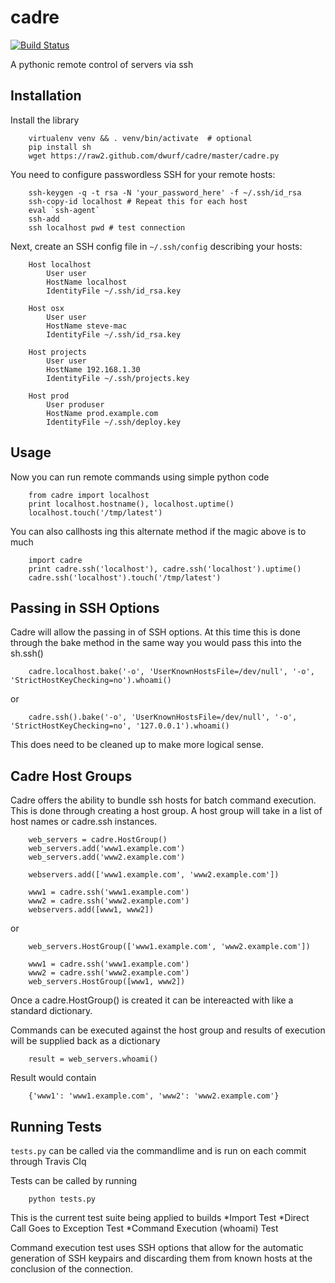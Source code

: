 cadre
=====

[![Build Status](https://travis-ci.org/puredistortion/cadre.png?branch=master)](https://travis-ci.org/puredistortion/cadre)

A pythonic remote control of servers via ssh

Installation
------------

Install the library

        virtualenv venv && . venv/bin/activate  # optional
        pip install sh
        wget https://raw2.github.com/dwurf/cadre/master/cadre.py


You need to configure passwordless SSH for your remote hosts:

        ssh-keygen -q -t rsa -N 'your_password_here' -f ~/.ssh/id_rsa
        ssh-copy-id localhost # Repeat this for each host
        eval `ssh-agent`
        ssh-add
        ssh localhost pwd # test connection

Next, create an SSH config file in `~/.ssh/config` describing your hosts:

        Host localhost
            User user
            HostName localhost
            IdentityFile ~/.ssh/id_rsa.key

        Host osx
            User user
            HostName steve-mac
            IdentityFile ~/.ssh/id_rsa.key

        Host projects
            User user
            HostName 192.168.1.30
            IdentityFile ~/.ssh/projects.key

        Host prod
            User produser
            HostName prod.example.com
            IdentityFile ~/.ssh/deploy.key

Usage
-----

Now you can run remote commands using simple python code

        from cadre import localhost
        print localhost.hostname(), localhost.uptime()
        localhost.touch('/tmp/latest')

You can also callhosts ing this alternate method if the magic above is to much

        import cadre
        print cadre.ssh('localhost'), cadre.ssh('localhost').uptime()
        cadre.ssh('localhost').touch('/tmp/latest')


Passing in SSH Options
----------------------
Cadre will allow the passing in of SSH options. At this time this is done through the bake method in the same way you would pass this into the sh.ssh()

        cadre.localhost.bake('-o', 'UserKnownHostsFile=/dev/null', '-o',  'StrictHostKeyChecking=no').whoami()

or 

        cadre.ssh().bake('-o', 'UserKnownHostsFile=/dev/null', '-o',  'StrictHostKeyChecking=no', '127.0.0.1').whoami()

This does need to be cleaned up to make more logical sense.  

Cadre Host Groups
-----------------
Cadre offers the ability to bundle ssh hosts for batch command execution. This is done through creating a host group. A host group will take in a list of host names or cadre.ssh instances.

        web_servers = cadre.HostGroup()
        web_servers.add('www1.example.com')
        web_servers.add('www2.example.com')

        webservers.add(['www1.example.com', 'www2.example.com'])

        www1 = cadre.ssh('www1.example.com')
        www2 = cadre.ssh('www2.example.com')
        webservers.add([www1, www2])

or

        web_servers.HostGroup(['www1.example.com', 'www2.example.com'])

        www1 = cadre.ssh('www1.example.com')
        www2 = cadre.ssh('www2.example.com')
        web_servers.HostGroup([www1, www2])

Once a cadre.HostGroup() is created it can be intereacted with like a standard dictionary.

Commands can be executed against the host group and results of execution will be supplied back as a dictionary

        result = web_servers.whoami()

Result would contain

        {'www1': 'www1.example.com', 'www2': 'www2.example.com'}



Running Tests
-------------

`tests.py` can be called via the commandlime and is run on each commit through Travis CIq

Tests can be called by running

        python tests.py

This is the current test suite being applied to builds
    *Import Test
    *Direct Call Goes to Exception Test
    *Command Execution (whoami) Test

Command execution test uses SSH options that allow for the automatic generation of SSH keypairs and discarding them from known hosts at the conclusion of the connection.



